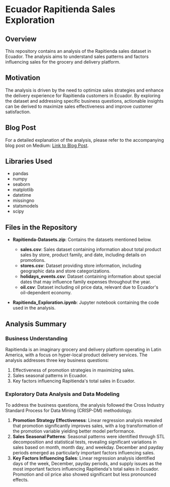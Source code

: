 # Ecuador Rapitienda Sales Exploration

## Overview

This repository contains an analysis of the Rapitienda sales dataset in Ecuador. The analysis aims to understand sales patterns and factors influencing sales for the grocery and delivery platform. 

## Motivation

The analysis is driven by the need to optimize sales strategies and enhance the delivery experience for Rapitienda customers in Ecuador. By exploring the dataset and addressing specific business questions, actionable insights can be derived to maximize sales effectiveness and improve customer satisfaction.

## Blog Post

For a detailed explanation of the analysis, please refer to the accompanying blog post on Medium: [Link to Blog Post](#).

## Libraries Used

- pandas
- numpy
- seaborn
- matplotlib
- datetime
- missingno
- statsmodels
- scipy

## Files in the Repository

- **Rapitienda-Datasets.zip**: Contains the datasets mentioned below.
  - **sales.csv**: Sales dataset containing information about total product sales by store, product family, and date, including details on promotions.
  - **stores.csv**: Dataset providing store information, including geographic data and store categorizations.
  - **holidays_events.csv**: Dataset containing information about special dates that may influence family expenses throughout the year.
  - **oil.csv**: Dataset including oil price data, relevant due to Ecuador's oil-dependent economy.
    
- **Rapitienda_Exploration.ipynb**: Jupyter notebook containing the code used in the analysis.

## Analysis Summary

### Business Understanding

Rapitienda is an imaginary grocery and delivery platform operating in Latin America, with a focus on hyper-local product delivery services. The analysis addresses three key business questions:
1. Effectiveness of promotion strategies in maximizing sales.
2. Sales seasonal patterns in Ecuador.
3. Key factors influencing Rapitienda's total sales in Ecuador.

### Exploratory Data Analysis and Data Modeling

To address the business questions, the analysis followed the Cross Industry Standard Process for Data Mining (CRISP-DM) methodology.

1. **Promotion Strategy Effectiveness**: Linear regression analysis revealed that promotion significantly improves sales, with a log transformation of the promotion variable yielding better model performance.
2. **Sales Seasonal Patterns**: Seasonal patterns were identified through STL decomposition and statistical tests, revealing significant variations in sales based on month, month day, and weekday. December and payday periods emerged as particularly important factors influencing sales.
3. **Key Factors Influencing Sales**: Linear regression analysis identified days of the week, December, payday periods, and supply issues as the most important factors influencing Rapitienda's total sales in Ecuador. Promotion and oil price also showed significant but less pronounced effects.
